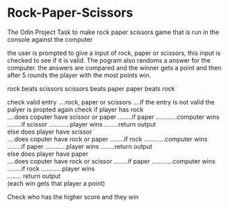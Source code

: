 # Rock-Paper-Scissors
The Odin Project Task to make rock paper scissors game that is run in the console against the computer

the user is prompted to give a input of rock, paper or scissors, this input is checked to see if it is valid. The pogram also randoms a answer for the computer. the answers are compared and the winner gets a point and then after 5 rounds the player with the most points win.

rock beats scissors
scissors beats paper
paper beats rock

check valid entry
....rock, paper or scissors
....if the entry is not valid the palyer is propted again
check if player has rock   
....does coputer have scissor or paper 
........if paper
............computer wins
........if scissor
............player wins
........return output           
else does player have scissor           
....does coputer have rock or paper 
........if rock
............computer wins
........if paper
............player wins
........return output    
else does player have paper           
....does coputer have rock or scissor 
........if paper
............computer wins
........if rock
............player wins  
........ return output   
(each win gets that player a point)  

Check who has the higher score and they win
